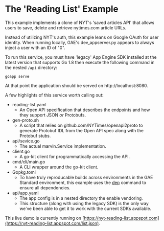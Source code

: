 # The 'Reading List' Example

This example implements a clone of NYT's 'saved articles API' that allows users to save, delete and retrieve nytimes.com article URLs.

Instead of utilizing NYT's auth, this example leans on Google OAuth for user identity. When running locally, GAE's dev_appserver.py appears to always inject a user with an ID of "0".

To run this service, you must have 'legacy' App Engine SDK installed at the latest version that supports Go 1.8 then execute the following command in the nested `/api` directory:

`goapp serve`

At that point the application should be served on http://localhost:8080.

A few highlights of this service worth calling out:

* reading-list.yaml
  * An Open API specification that describes the endpoints and how they support JSON _or_ Protobufs.
* gen-proto.sh 
  * A script that relies on github.com/NYTimes/openapi2proto to generate Protobuf IDL from the Open API spec along with the Protobuf stubs.
* api/sevice.go 
  * The actual marvin.Service implementation.
* client.go
  * A go-kit client for programmatically accessing the API.
* cmd/cli/main.go
  * A CLI wrapper around the go-kit client.
* Gopkg.toml
  * To have truly reproducable builds across environments in the GAE Standard environment, this example uses the [dep](https://github.com/golang/dep) command to ensure all dependencies.
* api/app.yaml
  * The app config is in a nested directory the enable vendoring.
  * This structure (along with using the legacy SDK) is the only way we've been able to get it to work with the current SDKs available.


This live demo is currently running on [https://nyt-reading-list.appspot.com](https://nyt-reading-list.appspot.com/list.json).
